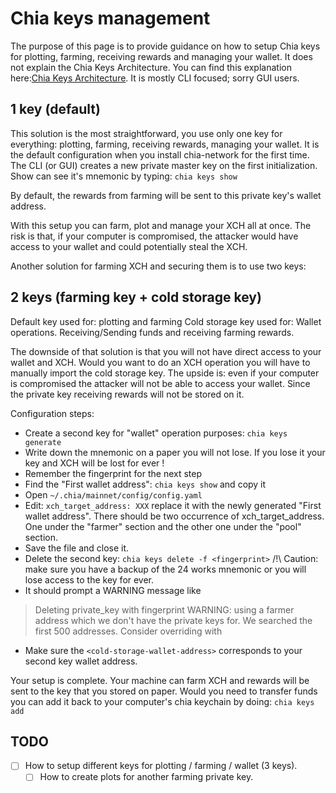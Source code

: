 # Chia keys management
The purpose of this page is to provide guidance on how to setup Chia keys for plotting, farming, receiving rewards and managing your wallet.
It does not explain the Chia Keys Architecture. You can find this explanation here:[Chia Keys Architecture](https://github.com/Chia-Network/chia-blockchain/wiki/Chia-Keys-Architecture).
It is mostly CLI focused; sorry GUI users.

## 1 key (default)
This solution is the most straightforward, you use only one key for everything: plotting, farming, receiving rewards, managing your wallet.
It is the default configuration when you install chia-network for the first time.
The CLI (or GUI) creates a new private master key on the first initialization. Show can see it's mnemonic by typing: `chia keys show`

By default, the rewards from farming will be sent to this private key's wallet address.

With this setup you can farm, plot and manage your XCH all at once.
The risk is that, if your computer is compromised, the attacker would have access to your wallet and could potentially steal the XCH.

Another solution for farming XCH and securing them is to use two keys:

## 2 keys (farming key + cold storage key)
Default key used for: plotting and farming
Cold storage key used for: Wallet operations. Receiving/Sending funds and receiving farming rewards.

The downside of that solution is that you will not have direct access to your wallet and XCH. Would you want to do an XCH operation you will have to manually import the cold storage key. The upside is: even if your computer is compromised the attacker will not be able to access your wallet. Since the private key receiving rewards will not be stored on it.

Configuration steps:
* Create a second key for "wallet" operation purposes: `chia keys generate`
* Write down the mnemonic on a paper you will not lose. If you lose it your key and XCH will be lost for ever !
* Remember the fingerprint for the next step
* Find the "First wallet address": `chia keys show` and copy it
* Open `~/.chia/mainnet/config/config.yaml`
* Edit: `xch_target_address: XXX` replace it with the newly generated "First wallet address". There should be two occurrence of xch_target_address. One under the "farmer" section and the other one under the "pool" section.
* Save the file and close it.
* Delete the second key: `chia keys delete -f <fingerprint>` /!\ Caution: make sure you have a backup of the 24 works mnemonic or you will lose access to the key for ever.
* It should prompt a WARNING message like
> Deleting private_key with fingerprint <fingerprint>
> WARNING: using a farmer address which we don't have the private keys for. We searched the first 500 addresses. Consider overriding <cold-storage-wallet-address> with <farmer-wallet-address>
* Make sure the `<cold-storage-wallet-address>` corresponds to your second key wallet address.

Your setup is complete. Your machine can farm XCH and rewards will be sent to the key that you stored on paper.
Would you need to transfer funds you can add it back to your computer's chia keychain by doing: `chia keys add`

## TODO
- [ ] How to setup different keys for plotting / farming / wallet (3 keys).
  - [ ] How to create plots for another farming private key.